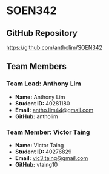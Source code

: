 # SOEN342

## GitHub Repository
https://github.com/antholim/SOEN342

## Team Members

### Team Lead: Anthony Lim
- **Name:** Anthony Lim
- **Student ID:** 40281180
- **Email:** antho.lim44@gmail.com
- **GitHub:** antholim

### Team Member: Victor Taing
- **Name:** Victor Taing
- **Student ID:** 40276829
- **Email:** vic3.taing@gmail.com
- **GitHub:** vtaing10